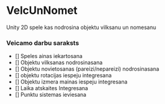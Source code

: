 # VelcUnNomet
Unity 2D spele kas nodrosina objektu vilksanu un nomesanu

### Veicamo darbu saraksts
- [] Speles ainas iekartosana
- [] Objektu vilksanas nodrosinasana
- [] Objektu novietosanas (pareizi/nepareizi) nodrosinasana
- [] objektu rotacijas iespeju integresana
- [] Objektu izmera mainas iespeju integresana
- [] Laika atskaites Integresana
- [] Punktu sistemas ieviesana
